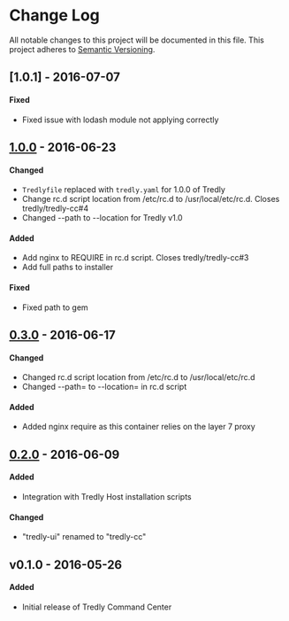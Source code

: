 # Change Log
All notable changes to this project will be documented in this file.
This project adheres to [Semantic Versioning](http://semver.org/).
## [1.0.1] - 2016-07-07
#### Fixed
- Fixed issue with lodash module not applying correctly

## [1.0.0] - 2016-06-23
#### Changed
- `Tredlyfile` replaced with `tredly.yaml` for 1.0.0 of Tredly
- Change rc.d script location from /etc/rc.d to /usr/local/etc/rc.d. Closes tredly/tredly-cc#4
- Changed --path to --location for Tredly v1.0

#### Added
- Add nginx to REQUIRE in rc.d script. Closes tredly/tredly-cc#3
- Add full paths to installer

#### Fixed
- Fixed path to gem

## [0.3.0] - 2016-06-17
#### Changed
- Changed rc.d script location from /etc/rc.d to /usr/local/etc/rc.d
- Changed --path= to --location= in rc.d script

#### Added
- Added nginx require as this container relies on the layer 7 proxy

## [0.2.0] - 2016-06-09
#### Added
- Integration with Tredly Host installation scripts

#### Changed
- "tredly-ui" renamed to "tredly-cc"

## v0.1.0 - 2016-05-26
#### Added
- Initial release of Tredly Command Center

[1.0.0]: https://github.com/tredly/tredly-cc/compare/v0.3.0...v1.0.0
[0.3.0]: https://github.com/tredly/tredly-cc/compare/v0.2.0...v0.3.0
[0.2.0]: https://github.com/tredly/tredly-cc/compare/v0.1.0...v0.2.0
